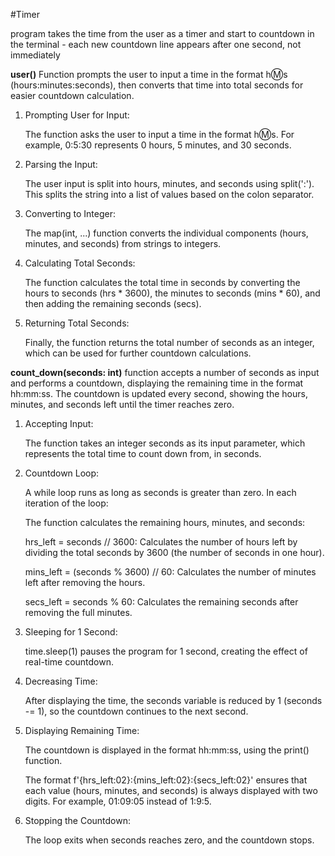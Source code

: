 #Timer 

program takes the time from the user as a timer and start to countdown in the terminal - each new countdown line appears after one second, not immediately


**user()** Function prompts the user to input a time in the format h:m:s (hours:minutes:seconds), then converts that time into total seconds for easier countdown calculation.
1. Prompting User for Input:

    The function asks the user to input a time in the format h:m:s. For example, 0:5:30 represents 0 hours, 5 minutes, and 30 seconds.
2. Parsing the Input:

    The user input is split into hours, minutes, and seconds using split(':'). This splits the string into a list of values based on the colon separator. 
3. Converting to Integer:

    The map(int, ...) function converts the individual components (hours, minutes, and seconds) from    strings to integers.
4. Calculating Total Seconds:

    The function calculates the total time in seconds by converting the hours to seconds (hrs * 3600), the minutes to seconds (mins * 60), and then adding the remaining seconds (secs).
5. Returning Total Seconds:

    Finally, the function returns the total number of seconds as an integer, which can be used for further countdown calculations.

**count_down(seconds: int)** function accepts a number of seconds as input and performs a countdown, displaying the remaining time in the format hh:mm:ss. The countdown is updated every second, showing the hours, minutes, and seconds left until the timer reaches zero.

1. Accepting Input:

    The function takes an integer seconds as its input parameter, which represents the total time to count down from, in seconds.
2. Countdown Loop:

    A while loop runs as long as seconds is greater than zero. In each iteration of the loop:

    The function calculates the remaining hours, minutes, and seconds:

    hrs_left = seconds // 3600: Calculates the number of hours left by dividing the total seconds by 3600 (the number of seconds in one hour).

    mins_left = (seconds % 3600) // 60: Calculates the number of minutes left after removing the hours.
    
    secs_left = seconds % 60: Calculates the remaining seconds after removing the full minutes.
3. Sleeping for 1 Second:

    time.sleep(1) pauses the program for 1 second, creating the effect of real-time countdown.
4. Decreasing Time:

    After displaying the time, the seconds variable is reduced by 1 (seconds -= 1), so the countdown continues to the next second.
5. Displaying Remaining Time:

    The countdown is displayed in the format hh:mm:ss, using the print() function.

    The format f'{hrs_left:02}:{mins_left:02}:{secs_left:02}' ensures that each value (hours, minutes, and seconds) is always displayed with two digits. For example, 01:09:05 instead of 1:9:5.
6. Stopping the Countdown:

    The loop exits when seconds reaches zero, and the countdown stops.
